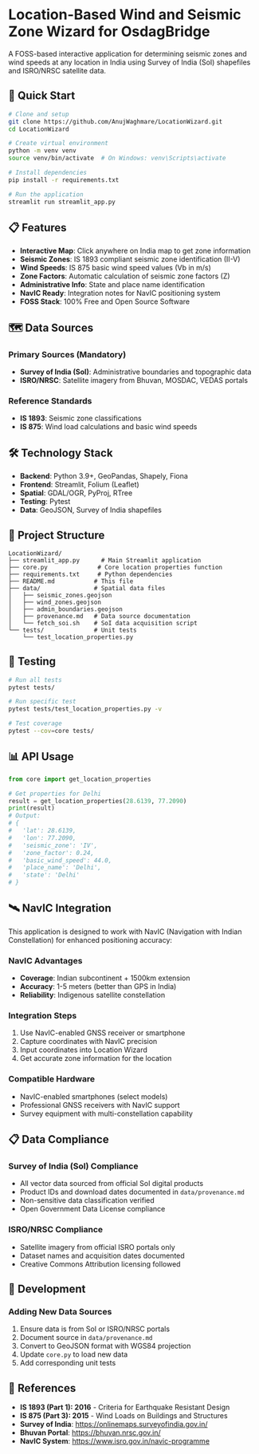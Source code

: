 # Location-Based Wind and Seismic Zone Wizard for OsdagBridge

A FOSS-based interactive application for determining seismic zones and wind speeds at any location in India using Survey of India (SoI) shapefiles and ISRO/NRSC satellite data.

## 🚀 Quick Start

```bash
# Clone and setup
git clone https://github.com/AnujWaghmare/LocationWizard.git
cd LocationWizard

# Create virtual environment
python -m venv venv
source venv/bin/activate  # On Windows: venv\Scripts\activate

# Install dependencies
pip install -r requirements.txt

# Run the application
streamlit run streamlit_app.py
```

## 📋 Features

- **Interactive Map**: Click anywhere on India map to get zone information
- **Seismic Zones**: IS 1893 compliant seismic zone identification (II-V)
- **Wind Speeds**: IS 875 basic wind speed values (Vb in m/s)
- **Zone Factors**: Automatic calculation of seismic zone factors (Z)
- **Administrative Info**: State and place name identification
- **NavIC Ready**: Integration notes for NavIC positioning system
- **FOSS Stack**: 100% Free and Open Source Software

## 🗺️ Data Sources

### Primary Sources (Mandatory)
- **Survey of India (SoI)**: Administrative boundaries and topographic data
- **ISRO/NRSC**: Satellite imagery from Bhuvan, MOSDAC, VEDAS portals

### Reference Standards
- **IS 1893**: Seismic zone classifications
- **IS 875**: Wind load calculations and basic wind speeds

## 🛠️ Technology Stack

- **Backend**: Python 3.9+, GeoPandas, Shapely, Fiona
- **Frontend**: Streamlit, Folium (Leaflet)
- **Spatial**: GDAL/OGR, PyProj, RTree
- **Testing**: Pytest
- **Data**: GeoJSON, Survey of India shapefiles

## 📁 Project Structure

```
LocationWizard/
├── streamlit_app.py      # Main Streamlit application
├── core.py              # Core location properties function
├── requirements.txt     # Python dependencies
├── README.md           # This file
├── data/               # Spatial data files
│   ├── seismic_zones.geojson
│   ├── wind_zones.geojson
│   ├── admin_boundaries.geojson
│   ├── provenance.md   # Data source documentation
│   └── fetch_soi.sh    # SoI data acquisition script
└── tests/              # Unit tests
    └── test_location_properties.py
```

## 🧪 Testing

```bash
# Run all tests
pytest tests/

# Run specific test
pytest tests/test_location_properties.py -v

# Test coverage
pytest --cov=core tests/
```

## 📊 API Usage

```python
from core import get_location_properties

# Get properties for Delhi
result = get_location_properties(28.6139, 77.2090)
print(result)
# Output:
# {
#   'lat': 28.6139,
#   'lon': 77.2090,
#   'seismic_zone': 'IV',
#   'zone_factor': 0.24,
#   'basic_wind_speed': 44.0,
#   'place_name': 'Delhi',
#   'state': 'Delhi'
# }
```

## 🛰️ NavIC Integration

This application is designed to work with NavIC (Navigation with Indian Constellation) for enhanced positioning accuracy:

### NavIC Advantages
- **Coverage**: Indian subcontinent + 1500km extension
- **Accuracy**: 1-5 meters (better than GPS in India)
- **Reliability**: Indigenous satellite constellation

### Integration Steps
1. Use NavIC-enabled GNSS receiver or smartphone
2. Capture coordinates with NavIC precision
3. Input coordinates into Location Wizard
4. Get accurate zone information for the location

### Compatible Hardware
- NavIC-enabled smartphones (select models)
- Professional GNSS receivers with NavIC support
- Survey equipment with multi-constellation capability

## 📋 Data Compliance

### Survey of India (SoI) Compliance
- All vector data sourced from official SoI digital products
- Product IDs and download dates documented in `data/provenance.md`
- Non-sensitive data classification verified
- Open Government Data License compliance

### ISRO/NRSC Compliance
- Satellite imagery from official ISRO portals only
- Dataset names and acquisition dates documented
- Creative Commons Attribution licensing followed

## 🔧 Development

### Adding New Data Sources
1. Ensure data is from SoI or ISRO/NRSC portals
2. Document source in `data/provenance.md`
3. Convert to GeoJSON format with WGS84 projection
4. Update `core.py` to load new data
5. Add corresponding unit tests

## 📖 References

- **IS 1893 (Part 1): 2016** - Criteria for Earthquake Resistant Design
- **IS 875 (Part 3): 2015** - Wind Loads on Buildings and Structures
- **Survey of India**: https://onlinemaps.surveyofindia.gov.in/
- **Bhuvan Portal**: https://bhuvan.nrsc.gov.in/
- **NavIC System**: https://www.isro.gov.in/navic-programme
